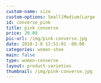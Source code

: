 ```yaml
---
custom-name: size
custom-options: Small|Medium|Large
id: converse_pink
title: pink converse
price: 20.00
pic-url: /img/pink-converse.jpg
date: 2018-2-8 11:51:01 -08:00
categories: women-shoe
main: false
type: women-converse
layout: product-varieties
thumbnail: /img/pink-converse.jpg
---
```

